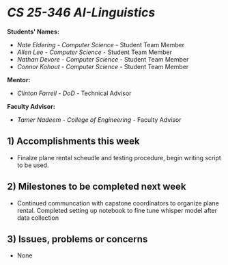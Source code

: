 # *CS 25-346 AI-Linguistics*

**Students' Names:**

- *Nate Eldering* - *Computer Science* - Student Team Member
- *Allen Lee*     - *Computer Science* - Student Team Member
- *Nathan Devore* - *Computer Science* - Student Team Member
- *Connor Kohout* - *Computer Science* - Student Team Member

**Mentor:**

- *Clinton Farrell*    - *DoD* - Technical Advisor

**Faculty Advisor:**

- *Tamer Nadeem* - *College of Engineering* - Faculty Advisor

## 1) Accomplishments this week ##
   - Finalze plane rental scheudle and testing procedure, begin writing script to be used.

## 2) Milestones to be completed next week ##
   - Continued communcation with capstone coordinators to organize plane rental. Completed setting up notebook to fine tune whisper model after data collection

## 3) Issues, problems or concerns ##
   - None